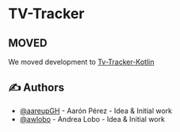 # TV-Tracker

## MOVED 

We moved development to [Tv-Tracker-Kotlin](https://github.com/The-Crimson-Pizza/Tv-Tracker-Kotlin)

## ✍️ Authors <a name = "authors"></a>
- [@aareupGH](https://github.com/aareupGH) - Aarón Pérez - Idea & Initial work
- [@awlobo](https://github.com/awlobo) - Andrea Lobo - Idea & Initial work

